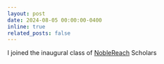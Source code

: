 ```yaml
---
layout: post
date: 2024-08-05 00:00:00-0400
inline: true
related_posts: false
---
```


I joined the inaugural class of [NobleReach](https://noblereachfoundation.org/talent-opportunities/scholars-program/) Scholars
